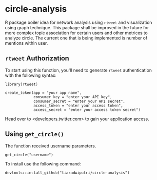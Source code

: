 # circle-analysis

R package boiler idea for network analysis using `rtweet` and visualization using graph technique. This package shall be improved in the future for more complex topic association for certain users and other metrices to analyze circle. The current one that is being implemented is number of mentions within user.

## `rtweet` Authorization

To start using this function, you'll need to generate `rtweet` authentication with the following syntax:

```
library(rtweet)

create_token(app = "your app name",
             consumer_key = "enter your API key",
             consumer_secret = "enter your API secret",
             access_token = "enter your access token",
             access_secret = "enter your access token secret")
```

Head over to <developers.twitter.com> to gain your application access.

## Using `get_circle()`

The function received username parameters.

```
get_circle("username")
```

To install use the following command:

```
devtools::install_github("tiaradwiputri/circle-analysis")
```